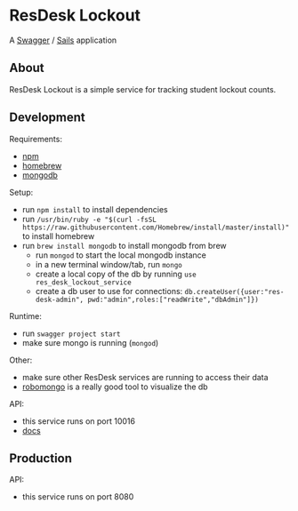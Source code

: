 # ResDesk Lockout #
A [Swagger](https://www.npmjs.com/package/swagger) / [Sails](http://sailsjs.org) application 

## About ##

ResDesk Lockout is a simple service for tracking student lockout counts.


## Development ##

Requirements:
-  [npm](https://www.npmjs.com/)
-  [homebrew](http://brew.sh/)
-  [mongodb](https://www.mongodb.com)

Setup:
- run `npm install` to install dependencies
- run `/usr/bin/ruby -e "$(curl -fsSL https://raw.githubusercontent.com/Homebrew/install/master/install)"` to install homebrew
- run `brew install mongodb` to install mongodb from brew
  - run `mongod` to start the local mongodb instance
  - in a new terminal window/tab, run `mongo`
  - create a local copy of the db by running `use res_desk_lockout_service`
  - create a db user to use for connections: `db.createUser({user:"res-desk-admin", pwd:"admin",roles:["readWrite","dbAdmin"]})`

Runtime:
- run `swagger project start`
- make sure mongo is running (`mongod`)

Other:
- make sure other ResDesk services are running to access their data
- [robomongo](https://robomongo.org/) is a really good tool to visualize the db

API:
- this service runs on port 10016
- [docs](http://localhost:10016/docs/index.html)

## Production ##

API:
- this service runs on port 8080
